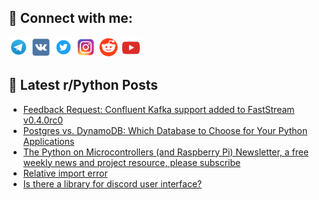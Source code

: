 ## 🔎 Connect with me:
[<img src="https://github.com/bullbesh/bullbesh/blob/main/images/Telegram.png" width="32" height="32" />](https://t.me/bullbesh)
[<img src="https://github.com/bullbesh/bullbesh/blob/main/images/VK.png" width="32" height="32" />](https://vk.com/bullbesh)
[<img src="https://github.com/bullbesh/bullbesh/blob/main/images/Twitter.png" width="32" height="32" />](https://twitter.com/bullbesh1)
[<img src="https://github.com/bullbesh/bullbesh/blob/main/images/Instagram.png" width="32" height="32" />](https://www.instagram.com/bullbesh)
[<img src="https://github.com/bullbesh/bullbesh/blob/main/images/Reddit.png" width="32" height="32" />](https://www.reddit.com/user/bullbesh)
[<img src="https://github.com/bullbesh/bullbesh/blob/main/images/YouTube.png" width="32" height="32" />](https://www.youtube.com/channel/UCtfjRs6uzgq5mfm8S06WTcg)

## 📕 Latest r/Python Posts
<!-- BLOG-POST-LIST:START -->
- [Feedback Request: Confluent Kafka support added to FastStream v0.4.0rc0](https://www.reddit.com/r/Python/comments/194x95k/feedback_request_confluent_kafka_support_added_to/)
- [Postgres vs. DynamoDB: Which Database to Choose for Your Python Applications](https://www.reddit.com/r/Python/comments/194wxaf/postgres_vs_dynamodb_which_database_to_choose_for/)
- [The Python on Microcontrollers &lpar;and Raspberry Pi&rpar; Newsletter, a free weekly news and project resource, please subscribe](https://www.reddit.com/r/Python/comments/194wkpl/the_python_on_microcontrollers_and_raspberry_pi/)
- [Relative import error](https://www.reddit.com/r/Python/comments/194w4q6/relative_import_error/)
- [Is there a library for discord user interface?](https://www.reddit.com/r/Python/comments/194vr7k/is_there_a_library_for_discord_user_interface/)
<!-- BLOG-POST-LIST:END -->
